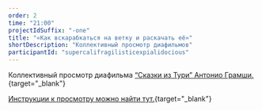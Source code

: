 ```yaml
---
order: 2
time: "21:00"
projectIdSuffix: "-one"
title: "«Как вскарабкаться на ветку и раскачать её»"
shortDescription: "Коллективный просмотр диафильмов"
participantId: "supercalifragilisticexpialidocious"
---
```


Коллективный просмотр диафильма [“Сказки из Тури” Антонио Грамши.](https://arch.rgdb.ru/xmlui/handle/123456789/43183#page/28/mode/1up){target="_blank"}

[Инструкции к просмотру можно найти тут.](https://drive.google.com/file/d/1ywY0nPqrSgdK7PTgjs1iAUHWu8WDCH7N/view?usp=sharing){target="_blank"}
